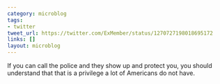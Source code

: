```yaml
---
category: microblog
tags:
- twitter
tweet_url: https://twitter.com/ExMember/status/1270727198018695172
links: []
layout: microblog
---
```

If you can call the police and they show up and protect you, you should understand that that is a privilege a lot of Americans do not have.
